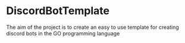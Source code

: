 # DiscordBotTemplate

The aim of the project is to create an easy to use template for creating discord bots in the GO programming language
